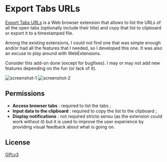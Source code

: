 # Export Tabs URLs

[Export Tabs URLs](https://addons.mozilla.org/en-US/firefox/addon/export-tabs-urls-and-titles/) is a Web browser extension that allows to list the URLs of all the open tabs (optionally include their title) and copy that list to clipboard or export it to a timestamped file.

Among the existing extensions, I could not find one that was simple enough and/or had all the features that I needed, so I developed this one. It was also an excuse to play around with WebExtensions.

Consider this add-on done (except for bugfixes). I may or may not add new features depending on the fun (or lack of it).

![screenshot-1](https://imgs.be/5ac78166-e99.png)
![screenshot-2](https://imgs.be/5ac7817f-8b.png)

## Permissions

- **Access browser tabs** : required to list the tabs ;
- **Input data to the clipboard** : required to copy the list to the clipboard ;
- **Display notifications** : not required stricto sensu (as the extension could work without it) but it is used to improve the user experience by providing visual feedback about what is going on.

## License

[GPLv3](LICENSE)
